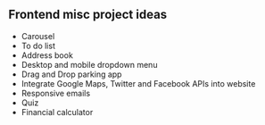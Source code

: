 ## Frontend misc project ideas

* Carousel
* To do list
* Address book
* Desktop and mobile dropdown menu
* Drag and Drop parking app
* Integrate Google Maps, Twitter and Facebook APIs into website
* Responsive emails
* Quiz
* Financial calculator
